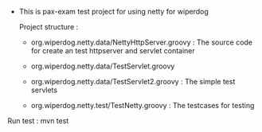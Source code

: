 - This is pax-exam test project for using netty for wiperdog

  Project structure :
     
     + org.wiperdog.netty.data/NettyHttpServer.groovy : The source code for create an test httpserver and servlet container
     
     + org.wiperdog.netty.data/TestServlet.groovy 
     + org.wiperdog.netty.data/TestServlet2.groovy : The simple test servlets
      
     + org.wiperdog.netty.test/TestNetty.groovy : The testcases for testing

Run test :
	mvn test
